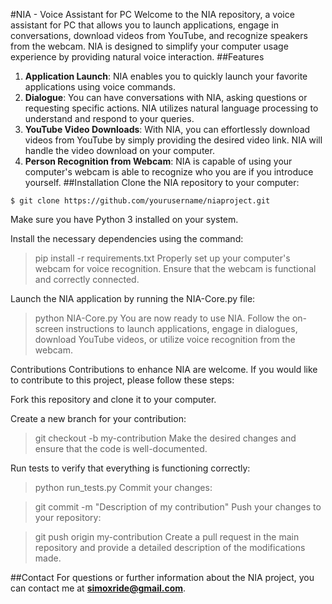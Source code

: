 #NIA - Voice Assistant for PC
Welcome to the NIA repository, a voice assistant for PC that allows you to launch applications, engage in conversations, download videos from YouTube, and recognize speakers from the webcam. NIA is designed to simplify your computer usage experience by providing natural voice interaction.
##Features
1. **Application Launch**: NIA enables you to quickly launch your favorite applications using voice commands.
2. **Dialogue**: You can have conversations with NIA, asking questions or requesting specific actions. NIA utilizes natural language processing to understand and respond to your queries.
3. **YouTube Video Downloads**: With NIA, you can effortlessly download videos from YouTube by simply providing the desired video link. NIA will handle the video download on your computer.
4. **Person Recognition from Webcam**: NIA is capable of using your computer's webcam is able to recognize who you are if you introduce yourself. 
##Installation
Clone the NIA repository to your computer:
```
$ git clone https://github.com/yourusername/niaproject.git
```
Make sure you have Python 3 installed on your system.

Install the necessary dependencies using the command:
>pip install -r requirements.txt
Properly set up your computer's webcam for voice recognition. Ensure that the webcam is functional and correctly connected.

Launch the NIA application by running the NIA-Core.py file:
>python NIA-Core.py
You are now ready to use NIA. Follow the on-screen instructions to launch applications, engage in dialogues, download YouTube videos, or utilize voice recognition from the webcam.

Contributions
Contributions to enhance NIA are welcome. If you would like to contribute to this project, please follow these steps:

Fork this repository and clone it to your computer.

Create a new branch for your contribution:

>git checkout -b my-contribution
Make the desired changes and ensure that the code is well-documented.

Run tests to verify that everything is functioning correctly:

>python run_tests.py
Commit your changes:

>git commit -m "Description of my contribution"
Push your changes to your repository:

>git push origin my-contribution
Create a pull request in the main repository and provide a detailed description of the modifications made.

##Contact
For questions or further information about the NIA project, you can contact me at **simoxride@gmail.com**.

